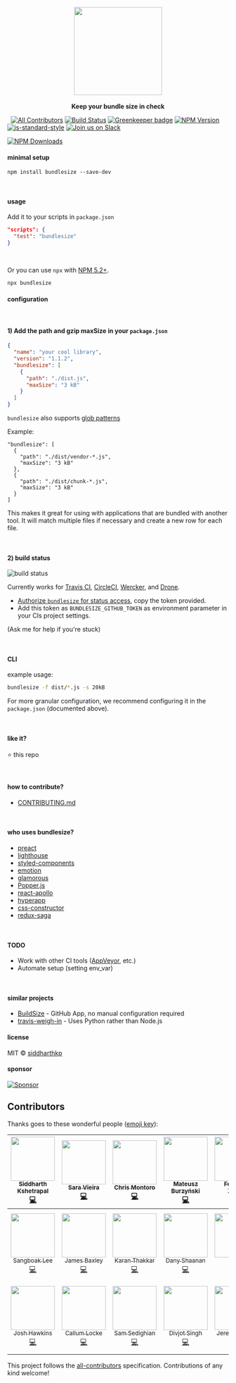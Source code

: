 <p align="center">
  <img src="https://cdn.rawgit.com/siddharthkp/bundlesize/master/art/logo.png" height="200px"/>
  <br><br>
  <b>Keep your bundle size in check</b>
  <br>
</p>

&nbsp;
[![All Contributors](https://img.shields.io/badge/all_contributors-20-orange.svg?style=flat-square)](#contributors)
[![Build Status](https://travis-ci.org/siddharthkp/bundlesize.svg?branch=master)](https://travis-ci.org/siddharthkp/bundlesize)
[![Greenkeeper badge](https://badges.greenkeeper.io/siddharthkp/bundlesize.svg)](https://greenkeeper.io/)
[![NPM Version](https://img.shields.io/npm/v/bundlesize.svg)](https://npmjs.org/package/bundlesize)
[![js-standard-style](https://img.shields.io/badge/code%20style-standard-brightgreen.svg)](http://standardjs.com)
[![Join us on Slack](https://bundlesize.now.sh/badge.svg)](https://bundlesize.now.sh/)

[![NPM Downloads](https://img.shields.io/npm/dm/bundlesize.svg?style=flat)](https://www.npmjs.com/package/bundlesize)
&nbsp;

#### minimal setup

```
npm install bundlesize --save-dev
```

&nbsp;

#### usage


Add it to your scripts in `package.json`

```json
"scripts": {
  "test": "bundlesize"
}
```

&nbsp;

Or you can use `npx` with [NPM 5.2+](https://medium.com/@maybekatz/introducing-npx-an-npm-package-runner-55f7d4bd282b).

```bash
npx bundlesize
```

#### configuration

&nbsp;

#### 1) Add the path and gzip maxSize in your `package.json`


```json
{
  "name": "your cool library",
  "version": "1.1.2",
  "bundlesize": [
    {
      "path": "./dist.js",
      "maxSize": "3 kB"
    }
  ]
}
```

`bundlesize` also supports [glob patterns](https://github.com/isaacs/node-glob)

Example:

```
"bundlesize": [
  {
    "path": "./dist/vendor-*.js",
    "maxSize": "3 kB"
  },
  {
    "path": "./dist/chunk-*.js",
    "maxSize": "3 kB"
  }
]

```

This makes it great for using with applications that are bundled with another tool. It will match multiple files if necessary and create a new row for each file.

&nbsp;

#### 2) build status

![build status](https://cdn.rawgit.com/siddharthkp/bundlesize/master/art/status.png)

Currently works for [Travis CI](https://travis-ci.org), [CircleCI](https://circleci.com/), [Wercker](http://www.wercker.com), and [Drone](http://readme.drone.io/).

- [Authorize `bundlesize` for status access](https://github.com/login/oauth/authorize?scope=repo%3Astatus&client_id=6756cb03a8d6528aca5a), copy the token provided.
- Add this token as `BUNDLESIZE_GITHUB_TOKEN` as environment parameter in your CIs project settings.

(Ask me for help if you're stuck)


&nbsp;

#### CLI

example usage:

```sh
bundlesize -f dist/*.js -s 20kB
```

For more granular configuration, we recommend configuring it in the `package.json` (documented above).

&nbsp;

#### like it?

:star: this repo

&nbsp;

#### how to contribute?

- [CONTRIBUTING.md](CONTRIBUTING.md)

&nbsp;

#### who uses bundlesize?

- [preact](https://github.com/developit/preact)
- [lighthouse](https://github.com/GoogleChrome/lighthouse)
- [styled-components](https://github.com/styled-components/styled-components)
- [emotion](https://github.com/tkh44/emotion)
- [glamorous](https://github.com/paypal/glamorous)
- [Popper.js](https://github.com/FezVrasta/popper.js)
- [react-apollo](https://github.com/apollographql/react-apollo)
- [hyperapp](https://github.com/hyperapp/hyperapp)
- [css-constructor](https://github.com/siddharthkp/css-constructor)
- [redux-saga](https://github.com/redux-saga/redux-saga)


&nbsp;

#### TODO

- Work with other CI tools ([AppVeyor](https://www.appveyor.com/), etc.)
- Automate setup (setting env_var)

&nbsp;

#### similar projects

- [BuildSize](https://buildsize.org/) - GitHub App, no manual configuration required
- [travis-weigh-in](https://github.com/danvk/travis-weigh-in) - Uses Python rather than Node.js

#### license

MIT © [siddharthkp](https://github.com/siddharthkp)

#### sponsor

[![Sponsor](https://app.codesponsor.io/embed/LhLT2c31ydJzdLUuSR9f8mCA/siddharthkp/bundlesize.svg)](https://app.codesponsor.io/link/LhLT2c31ydJzdLUuSR9f8mCA/siddharthkp/bundlesize)

## Contributors

Thanks goes to these wonderful people ([emoji key](https://github.com/kentcdodds/all-contributors#emoji-key)):

<!-- ALL-CONTRIBUTORS-LIST:START - Do not remove or modify this section -->
| [<img src="https://avatars0.githubusercontent.com/u/1863771?v=4" width="100px;"/><br /><sub>Siddharth Kshetrapal</sub>](https://github.com/siddharthkp)<br />[💻](https://github.com/siddharthkp/bundlesize/commits?author=siddharthkp "Code") | [<img src="https://avatars0.githubusercontent.com/u/1051509?v=4" width="100px;"/><br /><sub>Sara Vieira</sub>](http://iamsaravieira.com)<br />[💻](https://github.com/siddharthkp/bundlesize/commits?author=SaraVieira "Code") | [<img src="https://avatars0.githubusercontent.com/u/639255?v=4" width="100px;"/><br /><sub>Chris Montoro</sub>](https://github.com/montmanu)<br />[💻](https://github.com/siddharthkp/bundlesize/commits?author=montmanu "Code") | [<img src="https://avatars2.githubusercontent.com/u/9800850?v=4" width="100px;"/><br /><sub>Mateusz Burzyński</sub>](https://github.com/Andarist)<br />[💻](https://github.com/siddharthkp/bundlesize/commits?author=Andarist "Code") | [<img src="https://avatars2.githubusercontent.com/u/5382443?v=4" width="100px;"/><br /><sub>Federico Zivolo</sub>](https://fezvrasta.github.io)<br />[💻](https://github.com/siddharthkp/bundlesize/commits?author=FezVrasta "Code") | [<img src="https://avatars1.githubusercontent.com/u/1401513?v=4" width="100px;"/><br /><sub>Masaaki Morishita</sub>](http://morishitter.github.io)<br />[💻](https://github.com/siddharthkp/bundlesize/commits?author=morishitter "Code") | [<img src="https://avatars2.githubusercontent.com/u/11544418?v=4" width="100px;"/><br /><sub>Simon Legg</sub>](https://github.com/leggsimon)<br />[💻](https://github.com/siddharthkp/bundlesize/commits?author=leggsimon "Code") |
| :---: | :---: | :---: | :---: | :---: | :---: | :---: |
| [<img src="https://avatars3.githubusercontent.com/u/16456651?v=4" width="100px;"/><br /><sub>Sangboak Lee</sub>](https://github.com/echo304)<br />[💻](https://github.com/siddharthkp/bundlesize/commits?author=echo304 "Code") | [<img src="https://avatars2.githubusercontent.com/u/4967600?v=4" width="100px;"/><br /><sub>James Baxley</sub>](https://meteor.io)<br />[💻](https://github.com/siddharthkp/bundlesize/commits?author=jbaxleyiii "Code") | [<img src="https://avatars3.githubusercontent.com/u/1824298?v=4" width="100px;"/><br /><sub>Karan Thakkar</sub>](https://twitter.com/geekykaran)<br />[💻](https://github.com/siddharthkp/bundlesize/commits?author=karanjthakkar "Code") | [<img src="https://avatars0.githubusercontent.com/u/1116738?v=4" width="100px;"/><br /><sub>Dany Shaanan</sub>](https://danyshaanan.com)<br />[💻](https://github.com/siddharthkp/bundlesize/commits?author=danyshaanan "Code") | [<img src="https://avatars0.githubusercontent.com/u/3415488?v=4" width="100px;"/><br /><sub>Anup</sub>](https://twitter.com/_reznord)<br />[💻](https://github.com/siddharthkp/bundlesize/commits?author=reznord "Code") | [<img src="https://avatars3.githubusercontent.com/u/5569608?v=4" width="100px;"/><br /><sub>Fidan Hakaj</sub>](https://www.linkedin.com/in/fidan-hakaj)<br />[💻](https://github.com/siddharthkp/bundlesize/commits?author=fdnhkj "Code") | [<img src="https://avatars2.githubusercontent.com/u/365742?v=4" width="100px;"/><br /><sub>Andreas Hoffmann</sub>](https://twitter.com/devdreas)<br />[💻](https://github.com/siddharthkp/bundlesize/commits?author=Furizaa "Code") |
| [<img src="https://avatars0.githubusercontent.com/u/9123458?v=4" width="100px;"/><br /><sub>Josh Hawkins</sub>](https://josh.hawkins.is)<br />[💻](https://github.com/siddharthkp/bundlesize/commits?author=hawkins "Code") | [<img src="https://avatars2.githubusercontent.com/u/250617?v=4" width="100px;"/><br /><sub>Callum Locke</sub>](http://callumlocke.com/)<br />[💻](https://github.com/siddharthkp/bundlesize/commits?author=callumlocke "Code") | [<img src="https://avatars1.githubusercontent.com/u/3485942?v=4" width="100px;"/><br /><sub>Sam Sedighian</sub>](https://github.com/Sedighian)<br />[💻](https://github.com/siddharthkp/bundlesize/commits?author=Sedighian "Code") | [<img src="https://avatars3.githubusercontent.com/u/6177621?v=4" width="100px;"/><br /><sub>Divjot Singh</sub>](http://bogas04.github.io)<br />[💻](https://github.com/siddharthkp/bundlesize/commits?author=bogas04 "Code") | [<img src="https://avatars2.githubusercontent.com/u/244704?v=4" width="100px;"/><br /><sub>Jeremy Gayed</sub>](http://www.jeremygayed.com)<br />[💻](https://github.com/siddharthkp/bundlesize/commits?author=tizmagik "Code") | [<img src="https://avatars0.githubusercontent.com/u/2767425?v=4" width="100px;"/><br /><sub>sreenivas alapati</sub>](https://medium.com/@sreenivas)<br />[💻](https://github.com/siddharthkp/bundlesize/commits?author=cg-cnu "Code") |
<!-- ALL-CONTRIBUTORS-LIST:END -->

This project follows the [all-contributors](https://github.com/kentcdodds/all-contributors) specification. Contributions of any kind welcome!